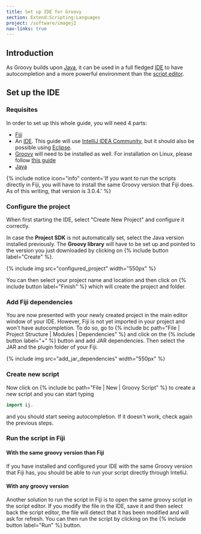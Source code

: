 ```yaml
---
title: Set up IDE for Groovy
section: Extend:Scripting:Languages
project: /software/imagej2
nav-links: true
---
```


## Introduction

As Groovy builds upon [Java](/develop/plugins), it can be used in a full fledged [IDE](/develop/ides) to have autocompletion and a more powerful environment than the [script editor](/scripting/script-editor).

## Set up the IDE

### Requisites

In order to set up this whole guide, you will need 4 parts:

-   [Fiji](/downloads)
-   An [IDE](/develop/ides). This guide will use [IntelliJ IDEA Community](/develop/intellij), but it should also be possible using [Eclipse](/develop/eclipse).
-   [Groovy](https://groovy.apache.org/download.html) will need to be installed as well. For installation on Linux, please follow [this guide](https://groovy-lang.org/install.html)
-   [Java](https://www.azul.com/downloads/?package=jdk)

{% include notice icon="info" content='If you want to run the scripts directly in Fiji, you will have to install the same Groovy version that Fiji does. As of this writing, that version is 3.0.4.' %}

### Configure the project

When first starting the IDE, select "Create New Project" and configure it correctly.

In case the **Project SDK** is not automatically set, select the Java version installed previously. The **Groovy library** will have to be set up and pointed to the version you just downloaded by clicking on {% include button label="Create" %}.

{% include img src="configured_project" width="550px" %}

You can then select your project name and location and then click on {% include button label="Finish" %} which will create the project and folder.

### Add Fiji dependencies

You are now presented with your newly created project in the main editor window of your IDE. However, Fiji is not yet imported in your project and won't have autocompletion. To do so, go to {% include bc path="File | Project Structure | Modules | Dependencies" %} and click on the {% include button label="+" %} button and add JAR dependencies. Then select the JAR and the plugin folder of your Fiji.

{% include img src="add_jar_dependencies" width="550px" %}

### Create new script

Now click on {% include bc path="File | New | Groovy Script" %} to create a new script and you can start typing
```groovy
import ij.
```

and you should start seeing autocompletion. If it doesn't work, check again the previous steps.

### Run the script in Fiji

#### With the same groovy version than Fiji

If you have installed and configured your IDE with the same Groovy version that Fiji has, you should be able to run your script directly through IntelliJ.

#### With any groovy version

Another solution to run the script in Fiji is to open the same groovy script in the script editor. If you modify the file in the IDE, save it and then select back the script editor, the file will detect that it has been modified and will ask for refresh. You can then run the script by clicking on the {% include button label="Run" %} button.
